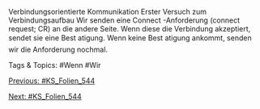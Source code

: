 Verbindungsorientierte Kommunikation
Erster Versuch zum Verbindungsaufbau
Wir senden eine Connect -Anforderung (connect request; CR) an die andere Seite.
Wenn diese die Verbindung akzeptiert, sendet sie eine Best atigung. Wenn keine
Best atigung ankommt, senden wir die Anforderung nochmal.

   Tags & Topics:
   #Wenn
   #Wir

[Previous: #KS_Folien_544](KS_Folien_544.md)

[Next: #KS_Folien_544](KS_Folien_544.md)